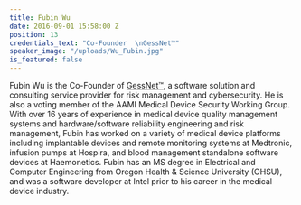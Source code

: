 ```yaml
---
title: Fubin Wu
date: 2016-09-01 15:58:00 Z
position: 13
credentials_text: "Co-Founder  \nGessNet™"
speaker_image: "/uploads/Wu_Fubin.jpg"
is_featured: false
---
```


Fubin Wu is the Co-Founder of [GessNet™](http://www.gessnet.com), a software solution and consulting service provider for risk management and cybersecurity. He is also a voting member of the AAMI Medical Device Security Working Group. With over 16 years of experience in medical device quality management systems and hardware/software reliability engineering and risk management, Fubin has worked on a variety of medical device platforms including implantable devices and remote monitoring systems at Medtronic, infusion pumps at Hospira, and blood management standalone software devices at Haemonetics. Fubin has an MS degree in Electrical and Computer Engineering from Oregon Health & Science University (OHSU), and was a software developer at Intel prior to his career in the medical device industry.
